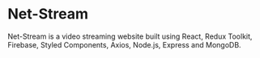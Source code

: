 # Net-Stream
Net-Stream is a video streaming website built using React, Redux Toolkit, Firebase, Styled Components, Axios, Node.js, Express and MongoDB.
